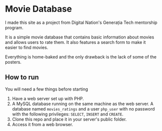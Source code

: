 # Movie Database

I made this site as a project from Digital Nation's Generația Tech mentorship
program.

It is a simple movie database that contains basic information about movies and
allows users to rate them. It also features a search form to make it easier to
find movies.

Everything is home-baked and the only drawback is the lack of some of the
posters.

## How to run

You will need a few things before starting

1. Have a web server set up with PHP.
2. A MySQL database running on the same machine as the web server. A database
   named `movies_ratings` and a user `php_user` with no password with the following
   privileges: `SELECT`, `INSERT` and `CREATE`.
3. Clone this repo and place it in your server's public folder.
4. Access it from a web browser.
